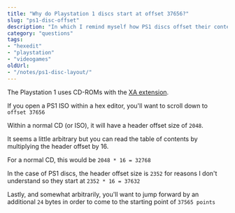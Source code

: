 ```yaml
---
title: "Why do Playstation 1 discs start at offset 37656?"
slug: "ps1-disc-offset"
description: "In which I remind myself how PS1 discs offset their contents"
category: "questions"
tags:
- "hexedit"
- "playstation"
- "videogames"
oldUrl:
- "/notes/ps1-disc-layout/"
---
```


The Playstation 1 uses CD-ROMs with the [XA extension](https://en.wikipedia.org/wiki/CD-ROM#CD-ROM_XA_extension).

If you open a PS1 ISO within a hex editor, you'll want to scroll down to `offset 37656`

Within a normal CD (or ISO), it will have a header offset size of `2048`.

It seems a little arbitrary but you can read the table of contents by multiplying the header offset by 16.

For a normal CD, this would be `2048 * 16 = 32768`

In the case of PS1 discs, the header offset size is `2352` for reasons I don't understand so they start at `2352 * 16 = 37632`

Lastly, and somewhat arbitrarily, you'll want to jump forward by an additional `24` bytes in order to come to the starting point of `37565 points`
